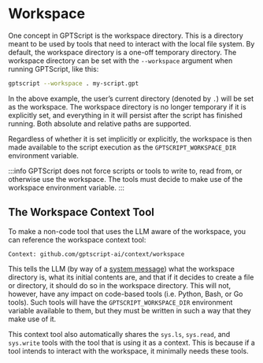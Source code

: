 # Workspace

One concept in GPTScript is the workspace directory.
This is a directory meant to be used by tools that need to interact with the local file system.
By default, the workspace directory is a one-off temporary directory.
The workspace directory can be set with the `--workspace` argument when running GPTScript, like this:

```bash
gptscript --workspace . my-script.gpt
```

In the above example, the user’s current directory (denoted by `.`) will be set as the workspace.
The workspace directory is no longer temporary if it is explicitly set, and everything in it will persist after the script has finished running.
Both absolute and relative paths are supported.

Regardless of whether it is set implicitly or explicitly, the workspace is then made available to the script execution as the `GPTSCRIPT_WORKSPACE_DIR` environment variable.

:::info
GPTScript does not force scripts or tools to write to, read from, or otherwise use the workspace.
The tools must decide to make use of the workspace environment variable.
:::

## The Workspace Context Tool

To make a non-code tool that uses the LLM aware of the workspace, you can reference the workspace context tool:

```
Context: github.com/gptscript-ai/context/workspace
```

This tells the LLM (by way of a [system message](https://platform.openai.com/docs/guides/text-generation/chat-completions-api)) what the workspace directory is,
what its initial contents are, and that if it decides to create a file or directory, it should do so in the workspace directory.
This will not, however, have any impact on code-based tools (i.e. Python, Bash, or Go tools).
Such tools will have the `GPTSCRIPT_WORKSPACE_DIR` environment variable available to them, but they must be written in such a way that they make use of it.

This context tool also automatically shares the `sys.ls`, `sys.read`, and `sys.write` tools with the tool that is using it as a context.
This is because if a tool intends to interact with the workspace, it minimally needs these tools.
